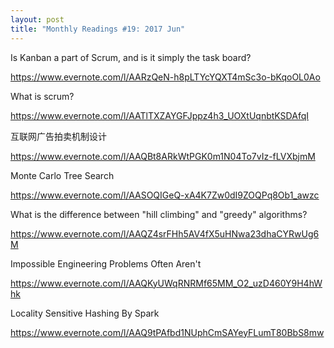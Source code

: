 ```yaml
---
layout: post
title: "Monthly Readings #19: 2017 Jun"
---
```


Is Kanban a part of Scrum, and is it simply the task board?

<https://www.evernote.com/l/AARzQeN-h8pLTYcYQXT4mSc3o-bKqoOL0Ao>

What is scrum?

<https://www.evernote.com/l/AATlTXZAYGFJppz4h3_UOXtUqnbtKSDAfqI>

互联网广告拍卖机制设计

<https://www.evernote.com/l/AAQBt8ARkWtPGK0m1N04To7vIz-fLVXbjmM>

Monte Carlo Tree Search

<https://www.evernote.com/l/AASOQIGeQ-xA4K7Zw0dI9ZOQPq8Ob1_awzc>

What is the difference between "hill climbing" and "greedy" algorithms?

<https://www.evernote.com/l/AAQZ4srFHh5AV4fX5uHNwa23dhaCYRwUg6M>

Impossible Engineering Problems Often Aren't

<https://www.evernote.com/l/AAQKyUWqRNRMf65MM_O2_uzD460Y9H4hWhk>

Locality Sensitive Hashing By Spark

<https://www.evernote.com/l/AAQ9tPAfbd1NUphCmSAYeyFLumT80BbS8mw>
